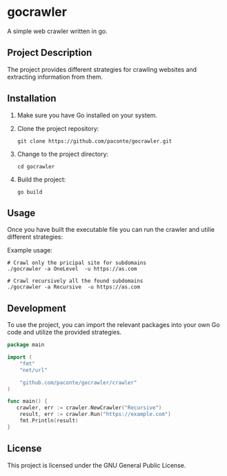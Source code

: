 # gocrawler
A simple web crawler written in go.

## Project Description

The project provides different strategies for crawling websites and extracting information from them.


## Installation

1. Make sure you have Go installed on your system.
2. Clone the project repository:

   ```shell
   git clone https://github.com/paconte/gocrawler.git
   ```
3. Change to the project directory:

   ```shell
   cd gocrawler
   ```
4. Build the project:
   ```shell
   go build
   ```


## Usage

Once you have built the executable file you can run the crawler and utilie different strategies:

Example usage:
   ```shell
   # Crawl only the pricipal site for subdomains
   ./gocrawler -a OneLevel  -u https://as.com
   ```

   ```shell
   # Crawl recursively all the found subdomains
   ./gocrawler -a Recursive  -u https://as.com
   ```

## Development
To use the project, you can import the relevant packages into your own Go code and utilize the provided strategies.

```go
package main

import (
	"fmt"
	"net/url"

	"github.com/paconte/gocrawler/crawler"
)

func main() {
   crawler, err := crawler.NewCrawler("Recursive")
	result, err := crawler.Run("https://example.com")
	fmt.Println(result)
}
```

## License
This project is licensed under the GNU General Public License.